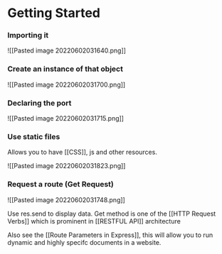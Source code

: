 # Getting Started

### Importing it
![[Pasted image 20220602031640.png]]


### Create an instance of that object

![[Pasted image 20220602031700.png]]

### Declaring the port

![[Pasted image 20220602031715.png]]

### Use static files

Allows you to have [[CSS]], js and other resources.

![[Pasted image 20220602031823.png]]

### Request a route (Get Request)

![[Pasted image 20220602031748.png]]



Use res.send to display data. Get method is one of the [[HTTP Request Verbs]] which is prominent in [[RESTFUL API]] architecture

Also see the [[Route Parameters in Express]], this will allow you to run dynamic and highly specifc documents in a website.





